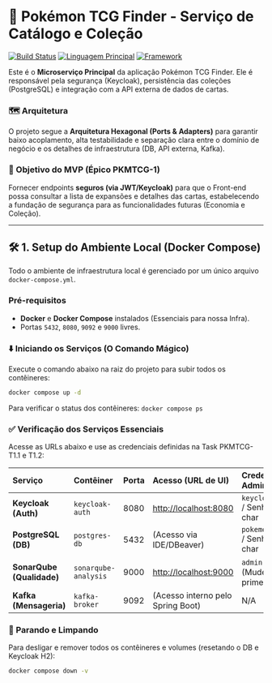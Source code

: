 # 🌟 Pokémon TCG Finder - Serviço de Catálogo e Coleção

[![Build Status](https://img.shields.io/badge/Status-Development-blue)](https://github.com/seu-usuario/seu-repo) 
[![Linguagem Principal](https://img.shields.io/badge/Linguagem-Kotlin-purple)](https://kotlinlang.org/)
[![Framework](https://img.shields.io/badge/Framework-Spring%20Boot%203-brightgreen)](https://spring.io/projects/spring-boot)

Este é o **Microserviço Principal** da aplicação Pokémon TCG Finder. Ele é responsável pela segurança (Keycloak), persistência das coleções (PostgreSQL) e integração com a API externa de dados de cartas.

### 🗺️ Arquitetura

O projeto segue a **Arquitetura Hexagonal (Ports & Adapters)** para garantir baixo acoplamento, alta testabilidade e separação clara entre o domínio de negócio e os detalhes de infraestrutura (DB, API externa, Kafka).

### 🎯 Objetivo do MVP (Épico PKMTCG-1)

Fornecer endpoints **seguros (via JWT/Keycloak)** para que o Front-end possa consultar a lista de expansões e detalhes das cartas, estabelecendo a fundação de segurança para as funcionalidades futuras (Economia e Coleção).

---

## 🛠️ 1. Setup do Ambiente Local (Docker Compose)

Todo o ambiente de infraestrutura local é gerenciado por um único arquivo `docker-compose.yml`.

### Pré-requisitos

* **Docker** e **Docker Compose** instalados (Essenciais para nossa Infra).
* Portas `5432`, `8080`, `9092` e `9000` livres.

### ⬇️ Iniciando os Serviços (O Comando Mágico)

Execute o comando abaixo na raiz do projeto para subir todos os contêineres:

```bash
docker compose up -d
````

Para verificar o status dos contêineres: `docker compose ps`

### ✅ Verificação dos Serviços Essenciais

Acesse as URLs abaixo e use as credenciais definidas na Task PKMTCG-T1.1 e T1.2:

| Serviço | Contêiner | Porta | Acesso (URL de UI) | Credenciais Admin |
| :--- | :--- | :--- | :--- | :--- |
| **Keycloak (Auth)** | `keycloak-auth` | 8080 | [http://localhost:8080](https://www.google.com/search?q=http://localhost:8080) | `keycloak_admin` / Senha 50 char |
| **PostgreSQL (DB)** | `postgres-db` | 5432 | (Acesso via IDE/DBeaver) | `pokemon_master` / Senha 50 char |
| **SonarQube (Qualidade)** | `sonarqube-analysis` | 9000 | [http://localhost:9000](https://www.google.com/search?q=http://localhost:9000) | `admin` / `admin` (Mude na primeira vez\!) |
| **Kafka (Mensageria)** | `kafka-broker` | 9092 | (Acesso interno pelo Spring Boot) | N/A |

### 🛑 Parando e Limpando

Para desligar e remover todos os contêineres e volumes (resetando o DB e Keycloak H2):

```bash
docker compose down -v
```
